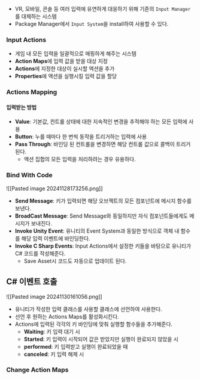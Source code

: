- VR, 모바일, 콘솔 등 여러 입력에 유연하게 대응하기 위해 기존의 `Input Manager`를 대체하는 시스템
- Package Manager에서 `Input System`을 install하여 사용할 수 있다.
### Input Actions
- 게임 내 모든 입력을 일괄적으로 매핑하게 해주는 시스템
- **Action Maps**에 입력 값을 받을 대상 지정
- **Actions**에 지정한 대상이 실시할 액션을 추가
- **Properties**에 액션을 실행시킬 입력 값을 할당
### Actions Mapping
#### 입력받는 방법
- **Value**: 기본값, 컨트롤 상태에 대한 지속적인 변경을 추적해야 하는 모든 입력에 사용
- **Button**: 누를 때마다 한 번씩 동작을 트리거하는 입력에 사용
- **Pass Through**: 바인딩 된 컨트롤을 변경하면 해당 컨트롤 값으로 콜백이 트리거 된다.
	- 액션 집합의 모든 입력을 처리하려는 경우 유용하다.
### Bind With Code

![[Pasted image 20241128173256.png]]
- **Send Message**: 키가 입력되면 해당 오브젝트의 모든 컴포넌트에 메시지 함수를 보낸다.
- **BroadCast Message**: Send Message와 동일하지만 자식 컴포넌트들에게도 메시지가 보내진다.
- **Invoke Unity Event**: 유니티의 Event System과 동일한 방식으로 객체 내 함수를 해당 입력 이벤트에 바인딩한다.
- **Invoke C Sharp Events**: Input Actions에서 설정한 키들을 바탕으로 유니티가 C# 코드를 작성해준다.
	- Save Asset시 코드도 자동으로 업데이트 된다.

## C# 이벤트 호출

![[Pasted image 20241130161056.png]]
- 유니티가 작성한 입력 클래스를 사용할 클래스에 선언하여 사용한다.
- 선언 후 원하는 Actions Maps를 활성화시킨다.
- Actions에 입력된 각각의 키 바인딩에 맞춰 실행할 함수들을 추가해준다.
	- **Waiting**: 키 입력 대기 시
	- **Started**: 키 입력이 시작되어 값은 받았지만 실행이 완료되지 않았을 시
	- **performed**: 키 입력받고 실행이 완료되었을 때
	- **canceled**: 키 입력 해제 시

### Change Action Maps

